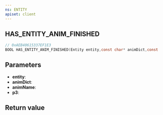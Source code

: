 ```yaml
---
ns: ENTITY
apiset: client
---
```

## HAS_ENTITY_ANIM_FINISHED

```c
// 0xAEB40615337EF1E3
BOOL HAS_ENTITY_ANIM_FINISHED(Entity entity,const char* animDict,const char* animName,int p3);
```


## Parameters
* **entity**:
* **animDict**:
* **animName**:
* **p3**:

## Return value

